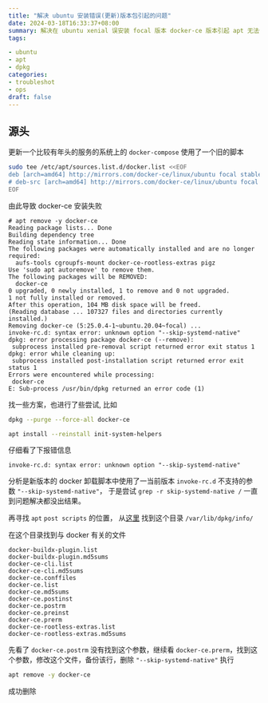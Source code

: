 ```yaml
---
title: "解决 ubuntu 安装错误(更新)版本包引起的问题"
date: 2024-03-18T16:33:37+08:00
summary: 解决在 ubuntu xenial 误安装 focal 版本 docker-ce 版本引起 apt 无法使用的问题
tags:

- ubuntu
- apt
- dpkg
categories:
- troubleshot
- ops
draft: false
---
```


## 源头

更新一个比较有年头的服务的系统上的 `docker-compose` 使用了一个旧的脚本

```sh
sudo tee /etc/apt/sources.list.d/docker.list <<EOF
deb [arch=amd64] http://mirrors.com/docker-ce/linux/ubuntu focal stable
# deb-src [arch=amd64] http://mirrors.com/docker-ce/linux/ubuntu focal stable
EOF
```

由此导致 docker-ce 安装失败

```
# apt remove -y docker-ce
Reading package lists... Done
Building dependency tree       
Reading state information... Done
The following packages were automatically installed and are no longer required:
  aufs-tools cgroupfs-mount docker-ce-rootless-extras pigz
Use 'sudo apt autoremove' to remove them.
The following packages will be REMOVED:
  docker-ce
0 upgraded, 0 newly installed, 1 to remove and 0 not upgraded.
1 not fully installed or removed.
After this operation, 104 MB disk space will be freed.
(Reading database ... 107327 files and directories currently installed.)
Removing docker-ce (5:25.0.4-1~ubuntu.20.04~focal) ...
invoke-rc.d: syntax error: unknown option "--skip-systemd-native"
dpkg: error processing package docker-ce (--remove):
 subprocess installed pre-removal script returned error exit status 1
dpkg: error while cleaning up:
 subprocess installed post-installation script returned error exit status 1
Errors were encountered while processing:
 docker-ce
E: Sub-process /usr/bin/dpkg returned an error code (1)
```

找一些方案，也进行了些尝试, 比如

```sh
dpkg --purge --force-all docker-ce

apt install --reinstall init-system-helpers
```

仔细看了下报错信息

```
invoke-rc.d: syntax error: unknown option "--skip-systemd-native"
```

分析是新版本的 docker 卸载脚本中使用了一当前版本 `invoke-rc.d` 不支持的参数 `"--skip-systemd-native"`，
于是尝试 `grep -r skip-systemd-native /` 一直到问题解决都没出结果。

再寻找 `apt` `post scripts` 的位置， 从[这里](https://unix.stackexchange.com/questions/118587/subprocess-installed-pre-removal-script-returned-error-exit-status-1) 找到这个目录 `/var/lib/dpkg/info/`

在这个目录找到与 docker 有关的文件

```
docker-buildx-plugin.list
docker-buildx-plugin.md5sums
docker-ce-cli.list
docker-ce-cli.md5sums
docker-ce.conffiles
docker-ce.list
docker-ce.md5sums
docker-ce.postinst
docker-ce.postrm
docker-ce.preinst
docker-ce.prerm
docker-ce-rootless-extras.list
docker-ce-rootless-extras.md5sums
```

先看了 `docker-ce.postrm` 没有找到这个参数，继续看 `docker-ce.prerm`，找到这个参数，修改这个文件，备份该行，删除 `"--skip-systemd-native"`
执行

```sh
apt remove -y docker-ce
```
成功删除

